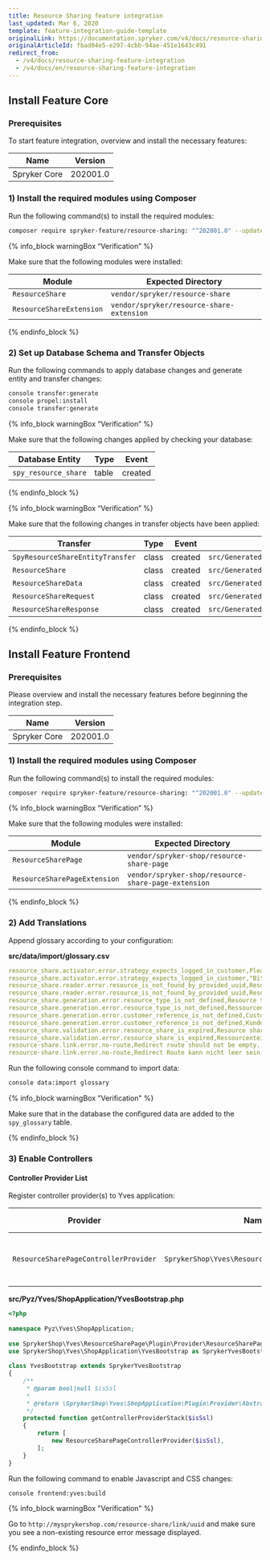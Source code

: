 ```yaml
---
title: Resource Sharing feature integration
last_updated: Mar 6, 2020
template: feature-integration-guide-template
originalLink: https://documentation.spryker.com/v4/docs/resource-sharing-feature-integration
originalArticleId: fbad04e5-e297-4cbb-94ae-451e1643c491
redirect_from:
  - /v4/docs/resource-sharing-feature-integration
  - /v4/docs/en/resource-sharing-feature-integration
---
```


## Install Feature Core

### Prerequisites

To start feature integration, overview and install the necessary features:

| Name | Version |
| --- | --- |
| Spryker Core | 202001.0 |

### 1) Install the required modules using Composer

Run the following command(s) to install the required modules:

```bash
composer require spryker-feature/resource-sharing: "^202001.0" --update-with-dependencies
```

{% info_block warningBox “Verification” %}

Make sure that the following modules were installed:
    
| Module | Expected Directory |
| --- | --- |
| `ResourceShare` | `vendor/spryker/resource-share` |
| `ResourceShareExtension` | `vendor/spryker/resource-share-extension` |

{% endinfo_block %}

### 2) Set up Database Schema and Transfer Objects

Run the following commands to apply database changes and generate entity and transfer changes:

```bash
console transfer:generate
console propel:install
console transfer:generate
```

{% info_block warningBox “Verification” %}

Make sure that the following changes applied by checking your database:
    
| Database Entity | Type | Event |
| --- | --- | --- |
| `spy_resource_share` | table | created |

{% endinfo_block %}
 
{% info_block warningBox “Verification” %}

Make sure that the following changes in transfer objects have been applied:
    
| Transfer | Type | Event | Path |
| --- | --- | --- | --- |
| `SpyResourceShareEntityTransfer` | class | created | `src/Generated/Shared/Transfer/SpyResourceShareEntityTransfer` |
| `ResourceShare` | class | created | `src/Generated/Shared/Transfer/ResourceShareTransfer` |
| `ResourceShareData` | class | created | `src/Generated/Shared/Transfer/ResourceShareDataTransfer` |
| `ResourceShareRequest` | class | created | `src/Generated/Shared/Transfer/ResourceShareRequestTransfer` |
| `ResourceShareResponse` | class | created | `src/Generated/Shared/Transfer/ResourceShareResponseTransfer` |

{% endinfo_block %}
 
## Install Feature Frontend

### Prerequisites

Please overview and install the necessary features before beginning the integration step.

| Name | Version |
| --- | --- |
| Spryker Core | 202001.0 |

### 1) Install the required modules using Composer

Run the following command(s) to install the required modules:

```bash
composer require spryker-feature/resource-sharing: "^202001.0" --update-with-dependencies
```

{% info_block warningBox “Verification” %}

Make sure that the following modules were installed:
    
| Module | Expected Directory |
| --- | --- |
| `ResourceSharePage` | `vendor/spryker-shop/resource-share-page` |
| `ResourceSharePageExtension` | `vendor/spryker-shop/resource-share-page-extension` |

{% endinfo_block %}

### 2) Add Translations

Append glossary according to your configuration:

**src/data/import/glossary.csv**

```yaml
resource_share.activator.error.strategy_expects_logged_in_customer,Please login to access requested shared resource.,en_US
resource_share.activator.error.strategy_expects_logged_in_customer,"Bitte anmelden, um Zugand zu der angeforderten Ressource zu erhalten.",de_DE
resource_share.reader.error.resource_is_not_found_by_provided_uuid,Resource is not found by provided UUID.,en_US
resource_share.reader.error.resource_is_not_found_by_provided_uuid,Resource wurde nicht bei dem angegebenen UUID gefunden.,de_DE
resource_share.generation.error.resource_type_is_not_defined,Resource type is not defined.,en_US
resource_share.generation.error.resource_type_is_not_defined,Ressourcentyp wurde nicht definiert.,de_DE
resource_share.generation.error.customer_reference_is_not_defined,Customer reference is not defined.,en_US
resource_share.generation.error.customer_reference_is_not_defined,Kundenreferenz wurde nicht definiert.,de_DE
resource_share.validation.error.resource_share_is_expired,Resource share is expired.,en_US
resource_share.validation.error.resource_share_is_expired,Ressourcenteilung ist abgelaufen.,de_DE
resource-share.link.error.no-route,Redirect route should not be empty.,en_US
resource-share.link.error.no-route,Redirect Route kann nicht leer sein.,de_DE
```

Run the following console command to import data:

```bash
console data:import glossary
```

{% info_block warningBox "Verification" %}

Make sure that in the database the configured data are added to the `spy_glossary` table.

{% endinfo_block %}

### 3) Enable Controllers

#### Controller Provider List

Register controller provider(s) to Yves application:

| Provider | Namespace |Enabled Controller | Controller Specification |
| --- | --- | --- | --- |
| `ResourceSharePageControllerProvider` | `SprykerShop\Yves\ResourceSharePage\Plugin\Provider` | `ResourceSharePageController` | Provides a starting point for all resource share links. |

**src/Pyz/Yves/ShopApplication/YvesBootstrap.php**

```php
<?php
 
namespace Pyz\Yves\ShopApplication;
 
use SprykerShop\Yves\ResourceSharePage\Plugin\Provider\ResourceSharePageControllerProvider;
use SprykerShop\Yves\ShopApplication\YvesBootstrap as SprykerYvesBootstrap;
 
class YvesBootstrap extends SprykerYvesBootstrap
{
    /**
     * @param bool|null $isSsl
     *
     * @return \SprykerShop\Yves\ShopApplication\Plugin\Provider\AbstractYvesControllerProvider[]
     */
    protected function getControllerProviderStack($isSsl)
    {
        return [
            new ResourceSharePageControllerProvider($isSsl),
        ];
    }
}
```

Run the following command to enable Javascript and CSS changes:

```bash
console frontend:yves:build
```

{% info_block warningBox "Verification" %}

Go to `http://mysprykershop.com/resource-share/link/uuid` and make sure you see a non-existing resource error message displayed.

{% endinfo_block %}
